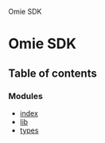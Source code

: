 Omie SDK

# Omie SDK

## Table of contents

### Modules

- [index](modules/index.md)
- [lib](modules/lib.md)
- [types](modules/types.md)
